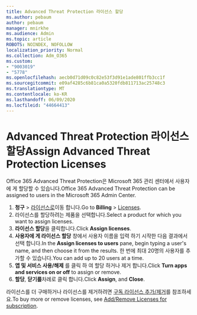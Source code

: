 ```yaml
---
title: Advanced Threat Protection 라이선스 할당
ms.author: pebaum
author: pebaum
manager: mnirkhe
ms.audience: Admin
ms.topic: article
ROBOTS: NOINDEX, NOFOLLOW
localization_priority: Normal
ms.collection: Adm_O365
ms.custom:
- "9003019"
- "5778"
ms.openlocfilehash: aecb0d71d09c0c82e53f3d91e1ade801ffb3cc1f
ms.sourcegitcommit: e09af4285c6b81ca0a5320fdb811713ac25748c3
ms.translationtype: MT
ms.contentlocale: ko-KR
ms.lasthandoff: 06/09/2020
ms.locfileid: "44664413"
---
```

# <a name="assign-advanced-threat-protection-licenses"></a><span data-ttu-id="915be-102">Advanced Threat Protection 라이선스 할당</span><span class="sxs-lookup"><span data-stu-id="915be-102">Assign Advanced Threat Protection Licenses</span></span>

<span data-ttu-id="915be-103">Office 365 Advanced Threat Protection은 Microsoft 365 관리 센터에서 사용자에 게 할당할 수 있습니다.</span><span class="sxs-lookup"><span data-stu-id="915be-103">Office 365 Advanced Threat Protection can be assigned to users in the Microsoft 365 Admin Center.</span></span>

1. <span data-ttu-id="915be-104">**청구**  >  [라이선스로](https://go.microsoft.com/fwlink/p/?linkid=842264)이동 합니다.</span><span class="sxs-lookup"><span data-stu-id="915be-104">Go to **Billing** > [Licenses](https://go.microsoft.com/fwlink/p/?linkid=842264).</span></span>
2. <span data-ttu-id="915be-105">라이선스를 할당하려는 제품을 선택합니다.</span><span class="sxs-lookup"><span data-stu-id="915be-105">Select a product for which you want to assign licenses.</span></span>
3. <span data-ttu-id="915be-106">**라이선스 할당**을 클릭합니다.</span><span class="sxs-lookup"><span data-stu-id="915be-106">Click **Assign licenses**.</span></span>
4. <span data-ttu-id="915be-107">**사용자에 게 라이선스 할당** 창에서 사용자 이름을 입력 하기 시작한 다음 결과에서 선택 합니다.</span><span class="sxs-lookup"><span data-stu-id="915be-107">In the **Assign licenses to users**  pane, begin typing a user's name, and then choose it from the results.</span></span> <span data-ttu-id="915be-108">한 번에 최대 20명의 사용자를 추가할 수 있습니다.</span><span class="sxs-lookup"><span data-stu-id="915be-108">You can add up to 20 users at a time.</span></span>
5. <span data-ttu-id="915be-109">**앱 및 서비스 사용/해제** 를 클릭 하 여 할당 하거나 제거 합니다.</span><span class="sxs-lookup"><span data-stu-id="915be-109">Click **Turn apps and services on or off**  to assign or remove.</span></span>
6. <span data-ttu-id="915be-110">**할당**, **닫기를**차례로 클릭 합니다.</span><span class="sxs-lookup"><span data-stu-id="915be-110">Click **Assign**, and  **Close**.</span></span>

<span data-ttu-id="915be-111">라이선스를 더 구매하거나 라이선스를 제거하려면 [구독 라이선스 추가/제거](https://docs.microsoft.com/microsoft-365/commerce/licenses/buy-licenses?view=o365-worldwide#add-or-remove-licenses-for-your-business-subscription)를 참조하세요.</span><span class="sxs-lookup"><span data-stu-id="915be-111">To buy more or remove licenses, see [Add/Remove Licenses for subscription](https://docs.microsoft.com/microsoft-365/commerce/licenses/buy-licenses?view=o365-worldwide#add-or-remove-licenses-for-your-business-subscription).</span></span>